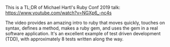 

This is a TL;DR of Michael Hartl's Ruby Conf 2019 talk: https://www.youtube.com/watch?v=NGXp6_-nc4s

The video provides an amazing intro to ruby that moves quickly, touches on syntax, defines a method, makes a ruby gem, and uses the gem in a real software application. It's an excellent example of test driven development (TDD), with approximately 8 tests written along the way.  














